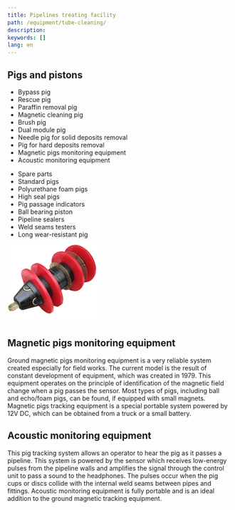 ```yaml
---
title: Pipelines treating facility
path: /equipment/tube-cleaning/
description:
keywords: []
lang: en
---
```


## Pigs and pistons

<div class="col one_third">
    <ul>
        <li>Bypass pig</li>
        <li>Rescue pig</li>
        <li>Paraffin removal pig</li>
        <li>Magnetic cleaning pig</li>
        <li>Brush pig</li>
        <li>Dual module pig</li>
        <li>Needle pig for solid deposits removal</li>
        <li>Pig for hard deposits removal</li>
        <li>Magnetic pigs monitoring equipment</li>
        <li>Acoustic monitoring equipment</li>
    </ul>
</div>

<div class="col one_third">
    <ul>
        <li>Spare parts</li>
        <li>Standard pigs</li>
        <li>Polyurethane foam pigs</li>
        <li>High seal pigs</li>
        <li>Pig passage indicators</li>
        <li>Ball bearing piston</li>
        <li>Pipeline sealers</li>
        <li>Weld seams testers</li>
        <li>Long wear-resistant pig</li>
    </ul>
</div>
<div class="col one_third last">
    <img src="./pig-01.png" />
</div>

## Magnetic pigs monitoring equipment

Ground magnetic pigs monitoring equipment is a very reliable system
created especially for field works. The current model is the result of
constant development of equipment, which was created in 1979. This
equipment operates on the principle of identification of the magnetic
field change when a pig passes the sensor. Most types of pigs, including
ball and echo/foam pigs, can be found, if equipped with small magnets.
Magnetic pigs tracking equipment is a special portable system powered by
12V DC, which can be obtained from a truck or a small battery.

## Acoustic monitoring equipment

This pig tracking system allows an operator to hear the pig as it passes
a pipeline. This system is powered by the sensor which receives
low-energy pulses from the pipeline walls and amplifies the signal
through the control unit to pass a sound to the headphones. The pulses
occur when the pig cups or discs collide with the internal weld seams
between pipes and fittings. Acoustic monitoring equipment is fully
portable and is an ideal addition to the ground magnetic tracking
equipment.

